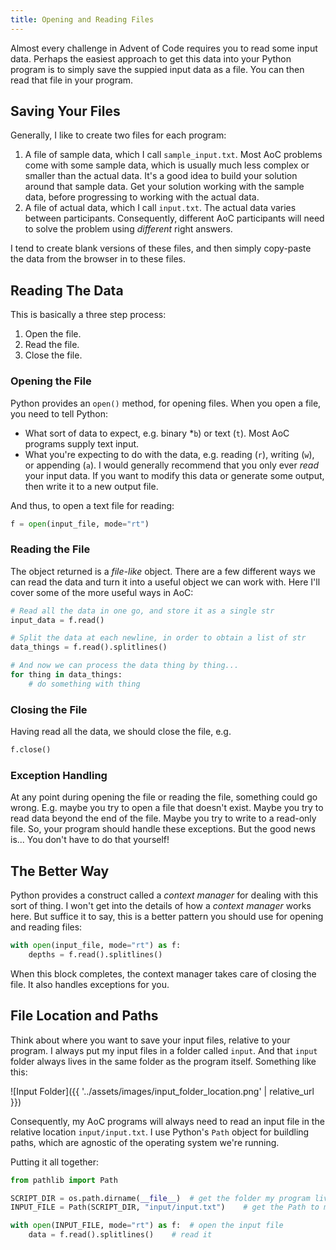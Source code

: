 ```yaml
---
title: Opening and Reading Files
---
```

Almost every challenge in Advent of Code requires you to read some input data. Perhaps the easiest approach to get this data into your Python program is to simply save the suppied input data as a file. You can then read that file in your program.

## Saving Your Files

Generally, I like to create two files for each program:

1. A file of sample data, which I call `sample_input.txt`.  Most AoC problems come with some sample data, which is usually much less complex or smaller than the actual data. It's a good idea to build your solution around that sample data. Get your solution working with the sample data, before progressing to working with the actual data.
1. A file of actual data, which I call `input.txt`.  The actual data varies between participants. Consequently, different AoC participants will need to solve the problem using _different_ right answers.

I tend to create blank versions of these files, and then simply copy-paste the data from the browser in to these files.

## Reading The Data

This is basically a three step process:

1. Open the file.
1. Read the file.
1. Close the file.

### Opening the File

Python provides an `open()` method, for opening files. When you open a file, you need to tell Python:

- What sort of data to expect, e.g. binary *`b`) or text (`t`). Most AoC programs supply text input.
- What you're expecting to do with the data, e.g. reading (`r`), writing (`w`), or appending (`a`). I would generally recommend that you only ever _read_ your input data. If you want to modify this data or generate some output, then write it to a new output file.

And thus, to open a text file for reading:

```python
f = open(input_file, mode="rt")
```

### Reading the File

The object returned is a _file-like_ object. There are a few different ways we can read the data and turn it into a useful object we can work with. Here I'll cover some of the more useful ways in AoC:

```python
# Read all the data in one go, and store it as a single str
input_data = f.read()
```

```python
# Split the data at each newline, in order to obtain a list of str
data_things = f.read().splitlines()

# And now we can process the data thing by thing...
for thing in data_things:
    # do something with thing
```

### Closing the File

Having read all the data, we should close the file, e.g.

```python
f.close()
```

### Exception Handling

At any point during opening the file or reading the file, something could go wrong. E.g. maybe you try to open a file that doesn't exist. Maybe you try to read data beyond the end of the file. Maybe you try to write to a read-only file. So, your program should handle these exceptions. But the good news is... You don't have to do that yourself!

## The Better Way

Python provides a construct called a _context manager_ for dealing with this sort of thing.  I won't get into the details of how a _context manager_ works here.  But suffice it to say, this is a better pattern you should use for opening and reading files:

```python
with open(input_file, mode="rt") as f:
    depths = f.read().splitlines()
```

When this block completes, the context manager takes care of closing the file.  It also handles exceptions for you.

## File Location and Paths

Think about where you want to save your input files, relative to your program. I always put my input files in a folder called `input`.  And that `input` folder always lives in the same folder as the program itself. Something like this:

![Input Folder]({{ '../assets/images/input_folder_location.png' | relative_url }})

Consequently, my AoC programs will always need to read an input file in the relative location `input/input.txt`. I use Python's `Path` object for buildling paths, which are agnostic of the operating system we're running.

Putting it all together:

```python
from pathlib import Path

SCRIPT_DIR = os.path.dirname(__file__)  # get the folder my program lives in
INPUT_FILE = Path(SCRIPT_DIR, "input/input.txt")    # get the Path to my input file

with open(INPUT_FILE, mode="rt") as f:  # open the input file
    data = f.read().splitlines()    # read it
```